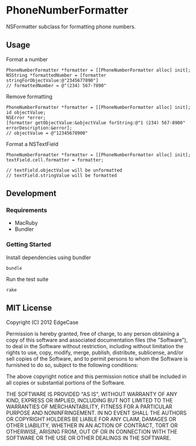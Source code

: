 # PhoneNumberFormatter

NSFormatter subclass for formatting phone numbers.

## Usage

Format a number

    PhoneNumberFormatter *formatter = [[PhoneNumberFormatter alloc] init];
    NSString *formattedNumber = [formatter stringForObjectValue:@"2345677890"]
    // formattedNumber = @"(234) 567-7890"

Remove formatting

    PhoneNumberFormatter *formatter = [[PhoneNumberFormatter alloc] init];
    id objectValue;
    NSError *error;
    [formatter getObjectValue:&objectValue forString:@"1 (234) 567-8900" errorDescription:&error];
    // objectValue = @"12345678900"

Format a NSTextField 

    PhoneNumberFormatter *formatter = [[PhoneNumberFormatter alloc] init];
    textField.cell.formatter = formatter;

    // textField.objectValue will be unformatted
    // textField.stringValue will be formatted

## Development

### Requirements

* MacRuby
* Bundler

### Getting Started

Install dependencies using bundler

    bundle

Run the test suite

    rake

## MIT License

Copyright (C) 2012 EdgeCase

Permission is hereby granted, free of charge, to any person obtaining a copy of this software and associated documentation files (the "Software"), to deal in the Software without restriction, including without limitation the rights to use, copy, modify, merge, publish, distribute, sublicense, and/or sell copies of the Software, and to permit persons to whom the Software is furnished to do so, subject to the following conditions:

The above copyright notice and this permission notice shall be included in all copies or substantial portions of the Software.

THE SOFTWARE IS PROVIDED "AS IS", WITHOUT WARRANTY OF ANY KIND, EXPRESS OR IMPLIED, INCLUDING BUT NOT LIMITED TO THE WARRANTIES OF MERCHANTABILITY, FITNESS FOR A PARTICULAR PURPOSE AND NONINFRINGEMENT. IN NO EVENT SHALL THE AUTHORS OR COPYRIGHT HOLDERS BE LIABLE FOR ANY CLAIM, DAMAGES OR OTHER LIABILITY, WHETHER IN AN ACTION OF CONTRACT, TORT OR OTHERWISE, ARISING FROM, OUT OF OR IN CONNECTION WITH THE SOFTWARE OR THE USE OR OTHER DEALINGS IN THE SOFTWARE.

